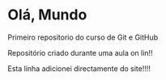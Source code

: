 # Olá, Mundo
 Primeiro repositorio do curso de Git e GitHub

Repositório criado durante uma aula on lin!!

Esta linha adicionei directamente do site!!!!
